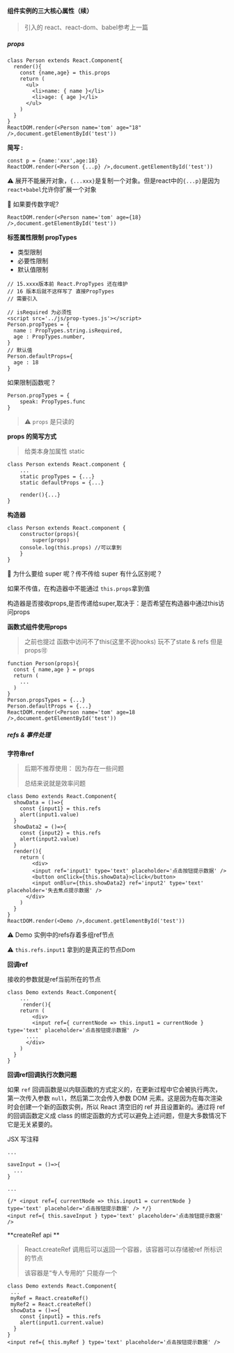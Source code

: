 

#### 组件实例的三大核心属性（续）

> 引入的 react、react-dom、babel参考上一篇

##### props

```react
class Person extends React.Component{
  render(){
    const {name,age} = this.props
    return (
      <ul>
      	<li>name: { name }</li>
        <li>age: { age }</li>
      </ul>
    )
  }
}
ReactDOM.render(<Person name='tom' age="18" />,document.getElementById('test'))
```

**简写 :**

```react
const p = {name:'xxx',age:18}
ReactDOM.render(<Person {...p} />,document.getElementById('test'))
```

⚠️    展开不能展开对象，`{...xxx}`是复制一个对象。但是react中的`{...p}`是因为`react+babel`允许你扩展一个对象

🤔    如果要传数字呢?

```react
ReactDOM.render(<Person name='tom' age={18} />,document.getElementById('test'))
```

**标签属性限制 propTypes**

- 类型限制
- 必要性限制
- 默认值限制

```react
// 15.xxxx版本前 React.PropTypes 还在维护
// 16 版本后就不这样写了 直接PropTypes
// 需要引入

// isRequired 为必须性
<script src='../js/prop-tyoes.js'></script>
Person.propTypes = {
  name : PropTypes.string.isRequired,
  age : PropTypes.number,
}
// 默认值
Person.defaultProps={
  age : 18
}
```

如果限制函数呢？

```react
Person.propTypes = {
	speak: PropTypes.func
}
```

> ⚠️   `props` 是只读的

 **props 的简写方式**

> 给类本身加属性 static

```react
class Person extends React.component {
	...
	static propTypes = {...}
	static defaultProps = {...}

	render(){...}
}
```

**构造器**

```react
class Person extends React.component {
	constructor(props){
		super(props)
    console.log(this.props) //可以拿到
	}
}
```

🤔   为什么要给 super 呢？传不传给 super 有什么区别呢？

如果不传值，在构造器中不能通过 `this.props`拿到值

构造器是否接收props,是否传递给super,取决于：是否希望在构造器中通过this访问props

**函数式组件使用props**

> 之前也提过 函数中访问不了this(这里不说hooks)  玩不了state & refs 但是props🉑️

```react
function Person(props){
  const { name,age } = props
  return (
  	...
  )
}
Person.propsTypes = {...}
Person.defaultProps = {...}
ReactDOM.render(<Person name='tom' age=18 />,document.getElementById('test'))
```



##### refs & 事件处理

**字符串ref**

> 后期不推荐使用： 因为存在一些问题
>
> 总结来说就是效率问题

```react
class Demo extends React.Component{
  showData = ()=>{
    const {input1} = this.refs
    alert(input1.value)
  }
  showData2 = ()=>{
    const {input2} = this.refs
    alert(input2.value)
  }
  render(){
    return (
    	<div>
      	<input ref='input1' type='text' placeholder='点击按钮提示数据' />
        <button onClick={this.showData}>click</button>
        <input onBlur={this.showData2} ref='input2' type='text' placeholder='失去焦点提示数据' />
      </div>
    )
  }
}
ReactDOM.render(<Demo />,document.getElementById('test'))
```

⚠️   Demo 实例中的refs存着多组ref节点

⚠️   `this.refs.input1` 拿到的是真正的节点Dom

**回调ref**

接收的参数就是ref当前所在的节点

```react
class Demo extends React.Component{
	...
	 render(){
    return (
    	<div>
      	<input ref={ currentNode => this.input1 = currentNode } type='text' placeholder='点击按钮提示数据' />
      ....
      </div>
    )
  }
}
```

**回调ref回调执行次数问题**

如果 `ref` 回调函数是以内联函数的方式定义的，在更新过程中它会被执行两次，第一次传入参数 `null`，然后第二次会传入参数 DOM 元素。这是因为在每次渲染时会创建一个新的函数实例，所以 React 清空旧的 ref 并且设置新的。通过将 ref 的回调函数定义成 class 的绑定函数的方式可以避免上述问题，但是大多数情况下它是无关紧要的。

JSX 写注释

```react
...

saveInput = ()=>{
  ...
}
  
...

{/* <input ref={ currentNode => this.input1 = currentNode } type='text' placeholder='点击按钮提示数据' /> */}
<input ref={ this.saveInput } type='text' placeholder='点击按钮提示数据' />
```

**createRef api **

> React.createRef 调用后可以返回一个容器，该容器可以存储被ref 所标识的节点
>
> 该容器是“专人专用的” 只能存一个

```react
class Demo extends React.Component{
 ...
 myRef = React.createRef()
 myRef2 = React.createRef()
 showData = ()=>{
    const {input1} = this.refs
    alert(input1.current.value)
  }
}
<input ref={ this.myRef } type='text' placeholder='点击按钮提示数据' />
```

